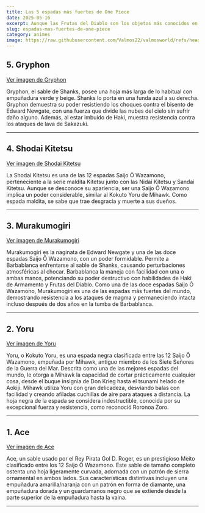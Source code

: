 ```yaml
---
title: Las 5 espadas más fuertes de One Piece
date: 2025-05-16
excerpt: Aunque las Frutas del Diablo son los objetos más conocidos en la historia de la serie One Piece de Eiichiro Oda , existen numerosos objetos relevantes que conforman la misma. La mayoría son tesoros o armas, y en este artículo, hablaremos de este último grupo al presentarles una lista de las espadas más poderosas del mundo de One Piece . Algunas de estas espadas son realmente asombrosas, y clasificaremos las 20 más poderosas, de menor a mayor.
slug: espadas-mas-fuertes-de-one-piece
category: animes
image: https://raw.githubusercontent.com/Valmos22/valmosworld/refs/heads/main/asset/images/espadas.webp
---
```


## 5. Gryphon

[Ver imagen de Gryphon](https://fictionhorizon.com/wp-content/uploads/2022/07/Gryphon_Infobox.webp)

Gryphon, el sable de Shanks, posee una hoja más larga de lo habitual con empuñadura verde y beige. Shanks lo porta en una funda azul a su derecha. Gryphon demuestra su poder resistiendo los choques contra el bisento de Edward Newgate, con una fuerza que divide las nubes del cielo sin sufrir daño alguno. Además, al estar imbuido de Haki, muestra resistencia contra los ataques de lava de Sakazuki.

---

## 4. Shodai Kitetsu

[Ver imagen de Shodai Kitetsu](https://fictionhorizon.com/wp-content/uploads/2022/07/Kitetsu_Infobox.webp)

La Shodai Kitetsu es una de las 12 espadas Saijo Ô Wazamono, perteneciente a la serie maldita Kitetsu junto con las Nidai Kitetsu y Sandai Kitetsu. Aunque se desconoce su apariencia, ser una Saijo Ô Wazamono implica un poder considerable, similar al Kokuto Yoru de Mihawk. Como espada maldita, se sabe que trae desgracia y muerte a sus dueños.

---

## 3. Murakumogiri

[Ver imagen de Murakumogiri](https://fictionhorizon.com/wp-content/uploads/2022/07/Murakumogiri_Infobox.webp)

Murakumogiri es la naginata de Edward Newgate y una de las doce espadas Saijo Ô Wazamono, con un poder formidable. Permite a Barbablanca enfrentarse al sable de Shanks, causando perturbaciones atmosféricas al chocar. Barbablanca la maneja con facilidad con una o ambas manos, potenciando su poder destructivo con habilidades de Haki de Armamento y Frutas del Diablo. Como una de las doce espadas Saijo Ô Wazamono, Murakumogiri es una de las espadas más fuertes del mundo, demostrando resistencia a los ataques de magma y permaneciendo intacta incluso después de dos años en la tumba de Barbablanca.

---

## 2. Yoru

[Ver imagen de Yoru](https://fictionhorizon.com/wp-content/uploads/2022/07/Kokuto_Yoru.webp)

Yoru, o Kokuto Yoru, es una espada negra clasificada entre las 12 Saijo Ô Wazamono, empuñada por Mihawk, antiguo miembro de los Siete Señores de la Guerra del Mar. Descrita como una de las mejores espadas del mundo, le otorga a Mihawk la capacidad de cortar prácticamente cualquier cosa, desde el buque insignia de Don Krieg hasta el tsunami helado de Aokiji. Mihawk utiliza Yoru con gran delicadeza, desviando balas con facilidad y creando afiladas cuchillas de aire para ataques a distancia. La hoja negra de la espada se considera indestructible, conocida por su excepcional fuerza y ​​resistencia, como reconoció Roronoa Zoro.

---

## 1. Ace

[Ver imagen de Ace](https://fictionhorizon.com/wp-content/uploads/2022/07/20SwordsOP-1.jpg)

Ace, un sable usado por el Rey Pirata Gol D. Roger, es un prestigioso Meito clasificado entre los 12 Saijo Ô Wazamono. Este sable de tamaño completo ostenta una hoja ligeramente curvada, adornada con un patrón de sierra ornamental en ambos lados. Sus características distintivas incluyen una empuñadura amarilla/naranja con un patrón en forma de diamante, una empuñadura dorada y un guardamanos negro que se extiende desde la parte superior de la empuñadura hasta la vaina.

---

